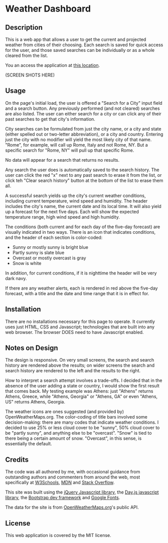 # Weather Dashboard

## Description

This is a web app that allows a user to get the current and projected weather from cities of their choosing. Each search is saved for quick access for the user, and those saved searches can be individually or as a whole cleared from the list.

You an access the application at [this location](https://lkalliance.github.io/Weather-Dashboard/).

(SCREEN SHOTS HERE)

## Usage

On the page's initial load, the user is offered a "Search for a City" input field and a search button. Any previously performed (and not cleared) searches are also listed. The user can either search for a city or can click any of their past searches to get that city's information.

City searches can be formulated from just the city name, or a city and state (either spelled out or two-letter abbreviation), or a city and country. Entering just the city with no modifier will yield the most likely city of that name. "Rome", for example, will call up Rome, Italy and not Rome, NY. But a specific search for "Rome, NY" will pull up that specific Rome.

No data will appear for a search that returns no results.

Any search the user does is automatically saved to the search history. The user can click the red "x" next to any past search to erase it from the list, or click teh "Clear search history" button at the bottom of the list to erase them all.

A successful search yields up the city's current weather conditions, including current temperature, wind speed and humidity. The header includes the city's name, the current date and its local time. It will also yield up a forecast for the next five days. Each will show the expected temperature range, high wind speed and high humidity.

The conditions (both current and for each day of the five-day forecast) are visually indicated in two ways. There is an icon that indicates conditions, and the header of each section is color-coded:

* Sunny or mostly sunny is bright blue
* Partly sunny is slate blue
* Overcast or mostly overcast is gray
* Snow is white

In addition, for current conditions, if it is nighttime the header will be very dark navy.

If there are any weather alerts, each is rendered in red above the five-day forecast, with a title and the date and time range that it is in effect for.

## Installation

There are no installations necessary for this page to operate. It currently uses just HTML, CSS and Javascript; technologies that are built into any web browser. The browser DOES need to have Javascript enabled.

## Notes on Design

The design is responsive. On very small screens, the search and search history are rendered above the results; on wider screens the search and search history are rendered to the left and the results to the right.

How to interpret a search attempt involves a trade-offs. I decided that in the absence of the user adding a state or country, I would show the first result that comes back. My testing example was Athens: just "Athens" returns Athens, Greece, while "Athens, Georgia" or "Athens, GA" or even "Athens, US" returns Athens, Georgia.

The weather icons are ones suggested (and provided by) OpenWeatherMaps.org. The color-coding of title bars involved some decision-making: there are many codes that indicate weather conditions. I decided to use 25% or less cloud cover to be "sunny", 50% cloud cover to be "partly sunny", and anything else to be "overcast". "Snow" is tied to there being a certain amount of snow. "Overcast", in this sense, is essentially the default.

## Credits

The code was all authored by me, with occasional guidance from outstanding authors and commenters from around the web, most specifically at [W3Schools](https://w3schools.com/), [MDN](https://developer.mozilla.org/en-US/) and [Stack Overflow](https://stackoverflow.com).

This site was built using the [jQuery Javascript library](https://jquery.com), the [Day.js javascript library](https://day.js.org), the [Bootstrap dev framework](https://getbootstrap.com) and [Google Fonts](https://fonts.google.com).

The data for the site is from [OpenWeatherMaps.org](https://openweathermap.org)'s public API.

## License
This web application is covered by the MIT license.